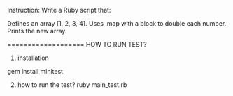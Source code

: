 Instruction:
Write a Ruby script that:

Defines an array [1, 2, 3, 4].
Uses .map with a block to double each number.
Prints the new array.

===================
HOW TO RUN TEST?

1. installation

gem install minitest

2. how to run the test?
   ruby main_test.rb
